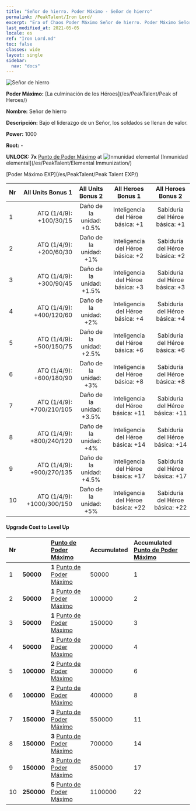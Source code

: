 ```yaml
---
title: "Señor de hierro. Poder Máximo - Señor de hierro"
permalink: /PeakTalent/Iron Lord/
excerpt: "Era of Chaos Poder Máximo Señor de hierro. Poder Máximo Señor de hierro. Señor de hierro"
last_modified_at: 2021-05-05
locale: es
ref: "Iron Lord.md"
toc: false
classes: wide
layout: single
sidebar:
  nav: "docs"
---
```


  ![Señor de hierro](/images/pt/talent_1008.png)

  **Poder Máximo:** [La culminación de los Héroes](/es/PeakTalent/Peak of Heroes/)

  **Nombre:** Señor de hierro

  **Descripción:** Bajo el liderazgo de un Señor, los soldados se llenan de valor.

  **Power:** 1000

  **Root:** -

  **UNLOCK: 7x** [Punto de Poder Máximo](/ItemsES/con_934/) at ![Inmunidad elemental](/images/pt/talent_1004.png) [Inmunidad elemental](/es/PeakTalent/Elemental Immunization/)

  [Poder Máximo EXP](/es/PeakTalent/Peak Talent EXP/)

  | Nr | All Units Bonus 1 | All Units Bonus 2 | All Heroes Bonus 1 | All Heroes Bonus 2 |
  |:---|--------------:|:-------------:|:-------------:|:-------------:|
  | 1 | ATQ (1/4/9): +100/30/15 | Daño de la unidad: +0.5% | Inteligencia del Héroe básica: +1 | Sabiduría del Héroe básica: +1 |
  | 2 | ATQ (1/4/9): +200/60/30 | Daño de la unidad: +1% | Inteligencia del Héroe básica: +2 | Sabiduría del Héroe básica: +2 |
  | 3 | ATQ (1/4/9): +300/90/45 | Daño de la unidad: +1.5% | Inteligencia del Héroe básica: +3 | Sabiduría del Héroe básica: +3 |
  | 4 | ATQ (1/4/9): +400/120/60 | Daño de la unidad: +2% | Inteligencia del Héroe básica: +4 | Sabiduría del Héroe básica: +4 |
  | 5 | ATQ (1/4/9): +500/150/75 | Daño de la unidad: +2.5% | Inteligencia del Héroe básica: +6 | Sabiduría del Héroe básica: +6 |
  | 6 | ATQ (1/4/9): +600/180/90 | Daño de la unidad: +3% | Inteligencia del Héroe básica: +8 | Sabiduría del Héroe básica: +8 |
  | 7 | ATQ (1/4/9): +700/210/105 | Daño de la unidad: +3.5% | Inteligencia del Héroe básica: +11 | Sabiduría del Héroe básica: +11 |
  | 8 | ATQ (1/4/9): +800/240/120 | Daño de la unidad: +4% | Inteligencia del Héroe básica: +14 | Sabiduría del Héroe básica: +14 |
  | 9 | ATQ (1/4/9): +900/270/135 | Daño de la unidad: +4.5% | Inteligencia del Héroe básica: +17 | Sabiduría del Héroe básica: +17 |
  | 10 | ATQ (1/4/9): +1000/300/150 | Daño de la unidad: +5% | Inteligencia del Héroe básica: +22 | Sabiduría del Héroe básica: +22 |


#### Upgrade Cost to Level Up

  | Nr | <i class="fas fa-coins"/> | [Punto de Poder Máximo](/ItemsES/con_934/) | Accumulated <i class="fas fa-coins"/> | Accumulated [Punto de Poder Máximo](/ItemsES/con_934/) |
  |:---|:--------------|:-------------|:-------------|:-------------|
  | 1 | **50000** | **1** [Punto de Poder Máximo](/ItemsES/con_934/) | 50000 | 1 |
  | 2 | **50000** | **1** [Punto de Poder Máximo](/ItemsES/con_934/) | 100000 | 2 |
  | 3 | **50000** | **1** [Punto de Poder Máximo](/ItemsES/con_934/) | 150000 | 3 |
  | 4 | **50000** | **1** [Punto de Poder Máximo](/ItemsES/con_934/) | 200000 | 4 |
  | 5 | **100000** | **2** [Punto de Poder Máximo](/ItemsES/con_934/) | 300000 | 6 |
  | 6 | **100000** | **2** [Punto de Poder Máximo](/ItemsES/con_934/) | 400000 | 8 |
  | 7 | **150000** | **3** [Punto de Poder Máximo](/ItemsES/con_934/) | 550000 | 11 |
  | 8 | **150000** | **3** [Punto de Poder Máximo](/ItemsES/con_934/) | 700000 | 14 |
  | 9 | **150000** | **3** [Punto de Poder Máximo](/ItemsES/con_934/) | 850000 | 17 |
  | 10 | **250000** | **5** [Punto de Poder Máximo](/ItemsES/con_934/) | 1100000 | 22 |
